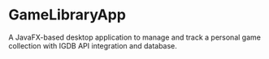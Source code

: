 # GameLibraryApp
A JavaFX-based desktop application to manage and track a personal game collection with IGDB API integration and database.
